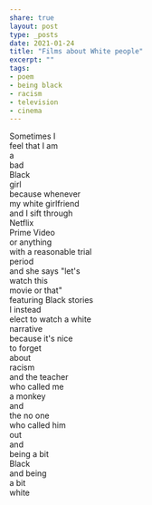 ```yaml
---
share: true
layout: post
type: _posts
date: 2021-01-24
title: "Films about White people"
excerpt: ""
tags:
- poem
- being black
- racism
- television
- cinema
---  
```

Sometimes I  
feel that I am  
a   
bad  
Black  
girl  
because whenever  
my white girlfriend  
and I sift through  
Netflix  
Prime Video  
or anything  
with a reasonable trial  
period  
and she says "let's   
watch this  
movie or that"  
featuring Black stories   
I instead  
elect to watch a white  
narrative  
because it's nice  
to forget   
about   
racism  
and the teacher  
who called me   
a monkey  
and  
the no one  
who called him  
out  
and  
being a bit  
Black  
and being  
a bit  
white  
